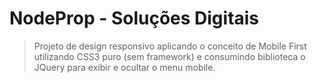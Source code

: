 # NodeProp - Soluções Digitais

> Projeto de design responsivo aplicando o conceito de Mobile First utilizando CSS3 puro (sem framework) e consumindo biblioteca o JQuery para exibir e ocultar o menu mobile.

